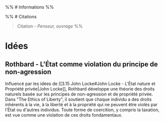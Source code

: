 %% # Informations %%

%% # Citations

> Citation - _Penseur, ouvrage_
 %%



# Idées

## Rothbard - L'État comme violation du principe de non-agression
Influencé par les idées de [[3.15 John Locke#John Locke - L'État nature et Propriété privée|John Locke]], Rothbard développe une théorie des droits naturels basée sur les principes de non-agression et de propriété privée. Dans "The Ethics of Liberty", il soutient que chaque individu a des droits inhérents à la vie, à la liberté et à la propriété qui ne peuvent être violés par l'État ou d'autres individus. Toute forme de coercition, y compris la taxation, est vue comme une violation de ces droits fondamentaux​.
